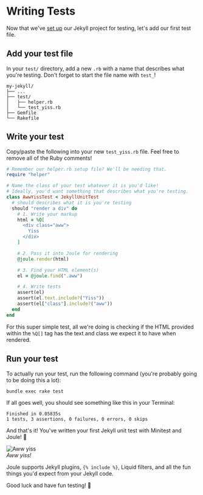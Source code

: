 # Writing Tests

Now that we've [set up](./setup.md) our Jekyll project for testing, let's add our first test file.


## Add your test file

In your `test/` directory, add a new `.rb` with a name that describes what you're testing. Don't forget to start the file name with `test_`!

```shell
my-jekyll/
├── ...
├── test/
│   ├── helper.rb
│   └── test_yiss.rb
├── Gemfile
└── Rakefile
```


## Write your test

Copy/paste the following into your new `test_yiss.rb` file. Feel free to remove all of the Ruby comments!

```ruby
# Remember our helper.rb setup file? We'll be needing that.
require "helper"

# Name the class of your test whatever it is you'd like!
# Ideally, you'd want something that describes what you're testing.
class AwwYissTest < JekyllUnitTest
  # should describes what it is you're testing
  should "render a div" do
    # 1. Write your markup
    html = %Q[
      <div class="aww">
        Yiss
      </div>
    ]

    # 2. Pass it into Joule for rendering
    @joule.render(html)

    # 3. Find your HTML element(s)
    el = @joule.find(".aww")

    # 4. Write tests
    assert(el)
    assert(el.text.include?("Yiss"))
    assert(el["class"].include?("aww"))
  end
end
```

For this super simple test, all we're doing is checking if the HTML provided within the `%Q[]` tag has the text and class we expect it to have when rendered.


## Run your test

To actually run your test, run the following command (you're probably going to be doing this a lot):

`bundle exec rake test`

If all goes well, you should see something like this in your Terminal:

```
Finished in 0.05835s
1 tests, 3 assertions, 0 failures, 0 errors, 0 skips
```

And that's it! You've written your first Jekyll unit test with Minitest and Joule! 🚀


![Aww yiss](https://media.giphy.com/media/S4P8Z5fiLRpOU/giphy.gif)<br>
_Aww yiss!_


Joule supports Jekyll plugins, `{% include %}`, Liquid filters, and all the fun things you'd expect from your Jekyll code.

Good luck and have fun testing! 🚀
